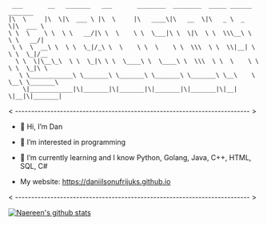

     ___       __   _______   ___       ________  ________  _____ ______   _______      
    |\  \     |\  \|\  ___ \ |\  \     |\   ____\|\   __  \|\   _ \  _   \|\  ___ \     
    \ \  \    \ \  \ \   __/|\ \  \    \ \  \___|\ \  \|\  \ \  \\\__\ \  \ \   __/|    
     \ \  \  __\ \  \ \  \_|/_\ \  \    \ \  \    \ \  \\\  \ \  \\|__| \  \ \  \_|/__  
      \ \  \|\__\_\  \ \  \_|\ \ \  \____\ \  \____\ \  \\\  \ \  \    \ \  \ \  \_|\ \ 
       \ \____________\ \_______\ \_______\ \_______\ \_______\ \__\    \ \__\ \_______\
        \|____________|\|_______|\|_______|\|_______|\|_______|\|__|     \|__|\|_______|
                                                                                    
                                                                                    
                                                                                    

< ------------------------------------------------------------------------- >
- 👋 Hi, I’m Dan
- 👀 I’m interested in programming
- 🌱 I’m currently learning and I know Python, Golang, Java, C++, HTML, SQL, C#

- My website: https://daniilsonufrijuks.github.io

< ------------------------------------------------------------------------- >

[![Naereen's github stats](https://github-readme-stats.vercel.app/api?username=daniilsonufrijuks&theme=blue-green)](https://github.com/anuraghazra/github-readme-stats)


<!---
daniilsonufrijuks/daniilsonufrijuks is a ✨ special ✨ repository because its `README.md` (this file) appears on your GitHub profile.
You can click the Preview link to take a look at your changes.
--->
